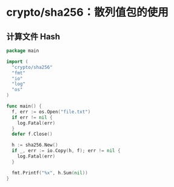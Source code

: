 # crypto/sha256：散列值包的使用
<p id="aWf4dayW3uzd4jiXC5Uiez">

## 计算文件 Hash

</p>


<p id="mQxoDPWUHAChvtv9JkiTFC">

```Go
package main

import (
  "crypto/sha256"
  "fmt"
  "io"
  "log"
  "os"
)

func main() {
  f, err := os.Open("file.txt")
  if err != nil {
    log.Fatal(err)
  }
  defer f.Close()

  h := sha256.New()
  if _, err := io.Copy(h, f); err != nil {
    log.Fatal(err)
  }

  fmt.Printf("%x", h.Sum(nil))
}
```


</p>


<p id="hBJjDY2rJKnagB9Jxfgbt9">



</p>


